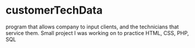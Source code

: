 # customerTechData
 
 program that allows company to input clients, and the technicians that service them. Small project I was working on to practice HTML, CSS, PHP, SQL
